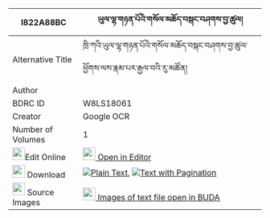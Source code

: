 |I822A88BC|ཡུལ་ལྷ་གཉན་པོའི་གསོལ་མཆོད་བསྐང་བཤགས་བྱ་ཚུལ། 
| --- | --- 
|Alternative Title |ཁྲི་ཀའི་ཡུལ་ལྷ་གཉན་པོའི་གསོལ་མཆོད་བསྐང་བཤགས་བྱ་ཚུལ་ཕྱོགས་ལས་རྣམ་པར་རྒྱལ་བའི་རུ་མཚོན།
|Author | 
|BDRC ID | W8LS18061
|Creator | Google OCR
|Number of Volumes| 1
|<img width="25" src="https://img.icons8.com/color/25/000000/edit-property.png">Edit Online| [<img width="25" src="https://avatars.githubusercontent.com/u/45091458?s=200&v=4"> Open in Editor](http://editor.openpecha.org/I822A88BC)
|<img width="25" src="https://img.icons8.com/fluent/48/000000/download-2.png"/>  Download | [![](https://img.icons8.com/color/20/000000/txt.png)Plain Text](https://github.com/Openpecha/I822A88BC/releases/download/v1/yullha_nyenpo_i_solcho_kangsha_plain_I822A88BC.zip), [![](https://img.icons8.com/color/20/000000/txt.png)Text with Pagination](https://github.com/Openpecha/I822A88BC/releases/download/v1/yullha_nyenpo_i_solcho_kangsha_pages_I822A88BC.zip)
|<img width="25" src="https://img.icons8.com/plasticine/100/000000/pictures-folder.png"/>  Source Images | [<img width="25" src="https://library.bdrc.io/icons/BUDA-small.svg"> Images of text file open in BUDA](https://library.bdrc.io/show/bdr:W8LS18061)